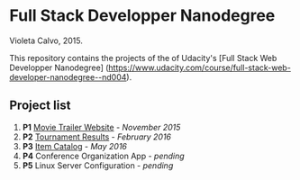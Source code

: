 # Full Stack Developper Nanodegree

Violeta Calvo, 2015.

This repository contains the projects of the of Udacity's [Full Stack Web Developper Nanodegree] (https://www.udacity.com/course/full-stack-web-developer-nanodegree--nd004).

## Project list

1. **P1** [Movie Trailer Website](http://violetacalvo.github.io/udacity-fullstack/P1_movie_trailer_website/website/fresh_tomatoes.html) - *November 2015*
2. **P2** [Tournament Results](https://github.com/VioletaCalvo/udacity-fullstack/tree/master/P2_tournament_results) - *February 2016*
3. **P3** [Item Catalog](https://udacity-catalog.herokuapp.com) - *May 2016*
4. **P4** Conference Organization App - *pending*
5. **P5** Linux Server Configuration - *pending*
